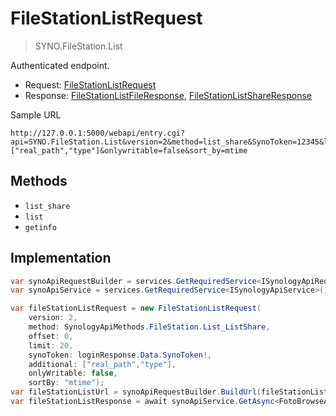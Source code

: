 # FileStationListRequest

> SYNO.FileStation.List

Authenticated endpoint.

- Request: [FileStationListRequest](../src/Synology.Api.Sdk/SynologyApi/FileStation/Request/FileStationListRequest.cs)
- Response: [FileStationListFileResponse](../src/Synology.Api.Sdk/SynologyApi/FileStation/Response/FileStationListFileResponse.cs), [FileStationListShareResponse](../src/Synology.Api.Sdk/SynologyApi/FileStation/Response/FileStationListShareResponse.cs)

Sample URL

```
http://127.0.0.1:5000/webapi/entry.cgi?api=SYNO.FileStation.List&version=2&method=list_share&SynoToken=12345&limit=20&offset=0&additional=["real_path","type"]&onlywritable=false&sort_by=mtime
```

## Methods

- `list_share`
- `list`
- `getinfo`

## Implementation

```csharp
var synoApiRequestBuilder = services.GetRequiredService<ISynologyApiRequestBuilder>();
var synoApiService = services.GetRequiredService<ISynologyApiService>();

var fileStationListRequest = new FileStationListRequest(
    version: 2,
    method: SynologyApiMethods.FileStation.List_ListShare,
    offset: 0,
    limit: 20,
    synoToken: loginResponse.Data.SynoToken!,
    additional: ["real_path","type"],
    onlyWritable: false,
    sortBy: "mtime");
var fileStationListUrl = synoApiRequestBuilder.BuildUrl(fileStationListRequest);
var fileStationListResponse = await synoApiService.GetAsync<FotoBrowseAlbumResponse>(fileStationListUrl, cancellationToken);
```
